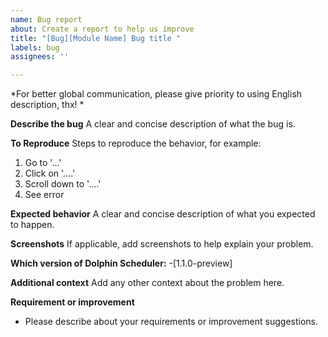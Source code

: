 ```yaml
---
name: Bug report
about: Create a report to help us improve
title: "[Bug][Module Name] Bug title "
labels: bug
assignees: ''

---
```


*For better global communication, please give priority to using English description, thx! *

**Describe the bug**
A clear and concise description of what the bug is.

**To Reproduce**
Steps to reproduce the behavior, for example:
1. Go to '...'
2. Click on '....'
3. Scroll down to '....'
4. See error

**Expected behavior**
A clear and concise description of what you expected to happen.

**Screenshots**
If applicable, add screenshots to help explain your problem.


**Which version of Dolphin Scheduler:**
 -[1.1.0-preview]

**Additional context**
Add any other context about the problem here.

**Requirement or improvement**
- Please describe about your requirements or improvement suggestions.
